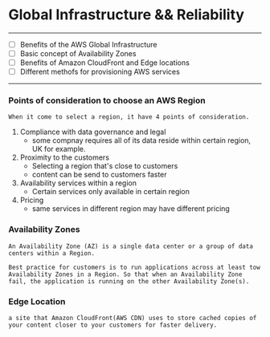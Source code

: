 # Global Infrastructure && Reliability
****
- [ ] Benefits of the AWS Global Infrastructure
- [ ] Basic concept of Availability Zones
- [ ] Benefits of Amazon CloudFront and Edge locations
- [ ] Different methofs for provisioning AWS services

****
### Points of consideration to choose an AWS Region
    When it come to select a region, it have 4 points of consideration.
1. Compliance with data governance and legal 
    - some compnay requires all of its data reside within certain region, UK for example.
2. Proximity to the customers
    - Selecting a region that's close to customers
    - content can be send to customers faster
3. Availability services within a region
    - Certain services only available in certain region
4. Pricing
    - same services in different region may have different pricing

### Availability Zones

    An Availability Zone (AZ) is a single data center or a group of data centers within a Region.

    Best practice for customers is to run applications across at least tow Availability Zones in a Region. So that when an Availability Zone fail, the application is running on the other Availability Zone(s).

### Edge Location 
    a site that Amazon CloudFront(AWS CDN) uses to store cached copies of your content closer to your customers for faster delivery.